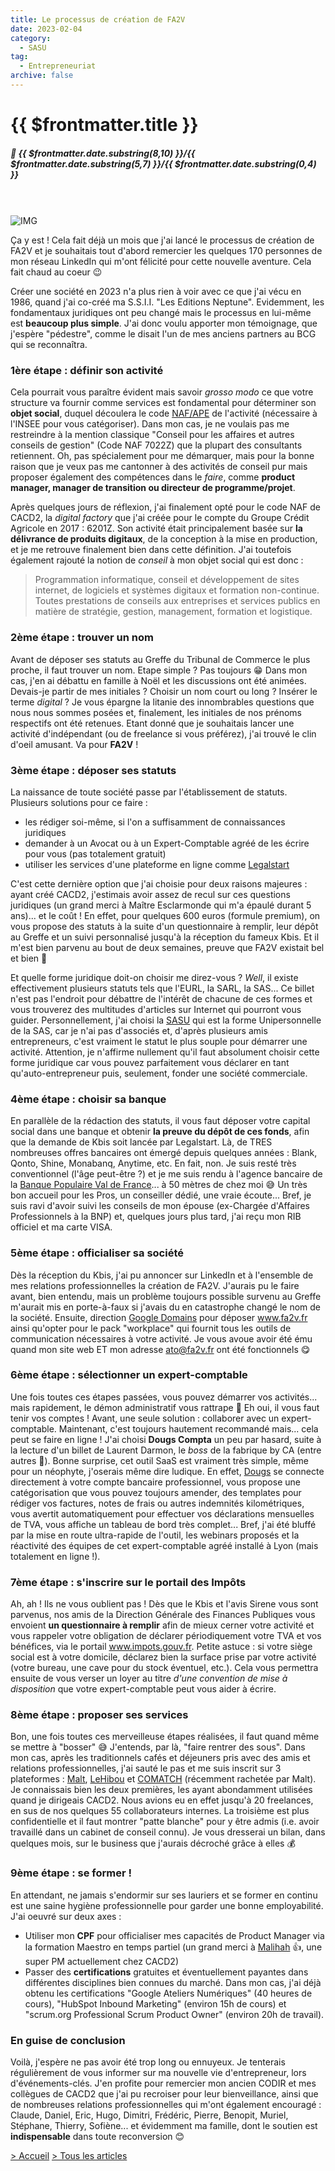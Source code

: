 ```yaml
---
title: Le processus de création de FA2V
date: 2023-02-04
category:
  - SASU
tag:
  - Entrepreneuriat
archive: false
---
```

# {{ $frontmatter.title }}
##### :calendar: {{ $frontmatter.date.substring(8,10) }}/{{ $frontmatter.date.substring(5,7) }}/{{ $frontmatter.date.substring(0,4) }}
<br><br>
![IMG](/assets/img/logo-color-resized.webp "FA2V")
<br>

Ça y est ! Cela fait déjà un mois que j'ai lancé le processus de création de FA2V et je souhaitais tout d'abord remercier les quelques 170 personnes de mon réseau LinkedIn qui m'ont félicité pour cette nouvelle aventure. Cela fait chaud au coeur :wink:

Créer une société en 2023 n'a plus rien à voir avec ce que j'ai vécu en 1986, quand j'ai co-créé ma S.S.I.I. "Les Editions Neptune". Evidemment, les fondamentaux juridiques ont peu changé mais le processus en lui-même est **beaucoup plus simple**. J'ai donc voulu apporter mon témoignage, que j'espère "pédestre", comme le disait l'un de mes anciens partners au BCG qui se reconnaîtra.

### 1ère étape : définir son activité
Cela pourrait vous paraître évident mais savoir *grosso modo* ce que votre structure va fournir comme services est fondamental pour déterminer son **objet social**, duquel découlera le code [NAF/APE] de l'activité (nécessaire à l'INSEE pour vous catégoriser). Dans mon cas, je ne voulais pas me restreindre à la mention classique "Conseil pour les affaires et autres conseils de gestion" (Code NAF 7022Z) que la plupart des consultants retiennent. Oh, pas spécialement pour me démarquer, mais pour la bonne raison que je veux pas me cantonner à des activités de conseil pur mais proposer également des compétences dans le *faire*, comme **product manager, manager de transition ou directeur de programme/projet**.

Après quelques jours de réflexion, j'ai finalement opté pour le code NAF de CACD2, la *digital factory* que j'ai créée pour le compte du Groupe Crédit Agricole en 2017 : 6201Z. Son activité était principalement basée sur **la délivrance de produits digitaux**, de la conception à la mise en production, et je me retrouve finalement bien dans cette définition. J'ai toutefois également rajouté la notion de *conseil* à mon objet social qui est donc :

>Programmation informatique, conseil et développement de sites internet, de logiciels et
systèmes digitaux et formation non-continue. Toutes prestations de conseils aux
entreprises et services publics en matière de stratégie, gestion, management, formation et
logistique.

### 2ème étape : trouver un nom 
Avant de déposer ses statuts au Greffe du Tribunal de Commerce le plus proche, il faut trouver un nom. Etape simple ? Pas toujours :grin: Dans mon cas, j'en ai débattu en famille à Noël et les discussions ont été animées. Devais-je partir de mes initiales ? Choisir un nom court ou long ? Insérer le terme *digital* ? Je vous épargne la litanie des innombrables questions que nous nous sommes posées et, finalement, les initiales de nos prénoms respectifs ont été retenues. Etant donné que je souhaitais lancer une activité d'indépendant (ou de freelance si vous préférez), j'ai trouvé le clin d'oeil amusant. Va pour **FA2V** !

### 3ème étape : déposer ses statuts
La naissance de toute société passe par l'établissement de statuts. Plusieurs solutions pour ce faire : 
- les rédiger soi-même, si l'on a suffisamment de connaissances juridiques
- demander à un Avocat ou à un Expert-Comptable agréé de les écrire pour vous (pas totalement gratuit)
- utiliser les services d'une plateforme en ligne comme [Legalstart]

C'est cette dernière option que j'ai choisie pour deux raisons majeures : ayant créé CACD2, j'estimais avoir assez de recul sur ces questions juridiques (un grand merci à Maître Esclarmonde qui m'a épaulé durant 5 ans)... et le coût ! En effet, pour quelques 600 euros (formule premium), on vous propose des statuts à la suite d'un questionnaire à remplir, leur dépôt au Greffe et un suivi personnalisé jusqu'à la réception du fameux Kbis. Et il m'est bien parvenu au bout de deux semaines, preuve que FA2V existait bel et bien :tada:

Et quelle forme juridique doit-on choisir me direz-vous ? *Well*, il existe effectivement plusieurs statuts tels que l'EURL, la SARL, la SAS... Ce billet n'est pas l'endroit pour débattre de l'intérêt de chacune de ces formes et vous trouverez des multitudes d'articles sur Internet qui pourront vous guider. Personnellement, j'ai choisi la [SASU] qui est la forme Unipersonnelle de la SAS, car je n'ai pas d'associés et, d'après plusieurs amis entrepreneurs, c'est vraiment le statut le plus souple pour démarrer une activité. Attention, je n'affirme nullement qu'il faut absolument choisir cette forme juridique car vous pouvez parfaitement vous déclarer en tant qu'auto-entrepreneur puis, seulement, fonder une société commerciale.

### 4ème étape : choisir sa banque
En parallèle de la rédaction des statuts, il vous faut déposer votre capital social dans une banque et obtenir **la preuve du dépôt de ces fonds**, afin que la demande de Kbis soit lancée par Legalstart. Là, de TRES nombreuses offres bancaires ont émergé depuis quelques années : Blank, Qonto, Shine, Monabanq, Anytime, etc. En fait, non. Je suis resté très conventionnel (l'âge peut-être ?) et je me suis rendu à l'agence bancaire de la [Banque Populaire Val de France]... à 50 mètres de chez moi :sweat_smile: Un très bon accueil pour les Pros, un conseiller dédié, une vraie écoute... Bref, je suis ravi d'avoir suivi les conseils de mon épouse (ex-Chargée d'Affaires Professionnels à la BNP) et, quelques jours plus tard, j'ai reçu mon RIB officiel et ma carte VISA.

### 5ème étape : officialiser sa société
Dès la réception du Kbis, j'ai pu annoncer sur LinkedIn et à l'ensemble de mes relations professionnelles la création de FA2V. J'aurais pu le faire avant, bien entendu, mais un problème toujours possible survenu au Greffe m'aurait mis en porte-à-faux si j'avais du en catastrophe changé le nom de la société. Ensuite, direction [Google Domains] pour déposer www.fa2v.fr ainsi qu'opter pour le pack "workplace" qui fournit tous les outils de communication nécessaires à votre activité. Je vous avoue avoir été ému quand mon site web ET mon adresse ato@fa2v.fr ont été fonctionnels :yum:

### 6ème étape : sélectionner un expert-comptable
Une fois toutes ces étapes passées, vous pouvez démarrer vos activités... mais rapidement, le démon administratif vous rattrape :japanese_ogre: Eh oui, il vous faut tenir vos comptes ! Avant, une seule solution : collaborer avec un expert-comptable. Maintenant, c'est toujours hautement recommandé mais... cela peut se faire en ligne ! J'ai choisi **Dougs Compta** un peu par hasard, suite à la lecture d'un billet de Laurent Darmon, le *boss* de la fabrique by CA (entre autres :muscle:). Bonne surprise, cet outil SaaS est vraiment très simple, même pour un néophyte, j'oserais même dire ludique. En effet, [Dougs] se connecte directement à votre compte bancaire professionnel, vous propose une catégorisation que vous pouvez toujours amender, des templates pour rédiger vos factures, notes de frais ou autres indemnités kilométriques, vous avertit automatiquement pour effectuer vos déclarations mensuelles de TVA, vous affiche un tableau de bord très complet... Bref, j'ai été bluffé par la mise en route ultra-rapide de l'outil, les webinars proposés et la réactivité des équipes de cet expert-comptable agréé installé à Lyon (mais totalement en ligne !).

### 7ème étape : s'inscrire sur le portail des Impôts
Ah, ah ! Ils ne vous oublient pas ! Dès que le Kbis et l'avis Sirene vous sont parvenus, nos amis de la Direction Générale des Finances Publiques vous envoient **un questionnaire à remplir** afin de mieux cerner votre activité et vous rappeler votre obligation de déclarer périodiquement votre TVA et vos bénéfices, via le portail www.impots.gouv.fr. Petite astuce : si votre siège social est à votre domicile, déclarez bien la surface prise par votre activité (votre bureau, une cave pour du stock éventuel, etc.). Cela vous permettra ensuite de vous verser un loyer au titre *d'une convention de mise à disposition* que votre expert-comptable peut vous aider à écrire.

### 8ème étape : proposer ses services
Bon, une fois toutes ces merveilleuse étapes réalisées, il faut quand même se mettre à "bosser" :sweat_smile: J'entends, par là, "faire rentrer des sous". Dans mon cas, après les traditionnels cafés et déjeuners pris avec des amis et relations professionnelles, j'ai sauté le pas et me suis inscrit sur 3 plateformes : [Malt], [LeHibou] et [COMATCH] (récemment rachetée par Malt). Je connaissais bien les deux premières, les ayant abondamment utilisées quand je dirigeais CACD2. Nous avions eu en effet jusqu'à 20 freelances, en sus de nos quelques 55 collaborateurs internes. La troisième est plus confidentielle et il faut montrer "patte blanche" pour y être admis (i.e. avoir travaillé dans un cabinet de conseil connu). Je vous dresserai un bilan, dans quelques mois, sur le business que j'aurais décroché grâce à elles :moneybag:

### 9ème étape : se former !
En attendant, ne jamais s'endormir sur ses lauriers et se former en continu est une saine hygiène professionnelle pour garder une bonne employabilité. J'ai oeuvré sur deux axes :

- Utiliser mon **CPF** pour officialiser mes capacités de Product Manager via la formation Maestro en temps partiel (un grand merci à [Malihah] :+1:, une super PM actuellement chez CACD2)
- Passer des **certifications** gratuites et éventuellement payantes dans différentes disciplines bien connues du marché. Dans mon cas, j'ai déjà obtenu les certifications "Google Ateliers Numériques" (40 heures de cours), "HubSpot Inbound Marketing" (environ 15h de cours) et "scrum.org Professional Scrum Product Owner" (environ 20h de travail).

### En guise de conclusion
Voilà, j'espère ne pas avoir été trop long ou ennuyeux. Je tenterais régulièrement de vous informer sur ma nouvelle vie d'entrepreneur, lors d'événements-clés. J'en profite pour remercier mon ancien CODIR et mes collègues de CACD2 que j'ai pu recroiser pour leur bienveillance, ainsi que de nombreuses relations professionnelles qui m'ont également encouragé : Claude, Daniel, Eric, Hugo, Dimitri, Frédéric, Pierre, Benopit, Muriel, Stéphane, Thierry, Sofiène... et évidemment ma famille, dont le soutien est **indispensable** dans toute reconversion :blush:


[> Accueil](/) [> Tous les articles](/articles)

[Malihah]: https://www.linkedin.com/in/malihah-debrois/
[Dougs]: https://www.dougs.fr
[Legalstart]: https://www.legalstart.fr/
[Banque Populaire Val de France]: https://www.banquepopulaire.fr/valdefrance/professionnels/
[Google Domains]: https://domains.google/
[NAF/APE]: https://www.economie.gouv.fr/entreprises/activite-entreprise-code-ape-code-naf
[SASU]: https://www.economie.gouv.fr/entreprises/societe-par-actions-simplifiee-unipersonnelle-sasu
[Malt]: https://www.malt.fr/
[LeHibou]: https://www.lehibou.com/
[COMATCH]: https://www.comatch.com/fr/